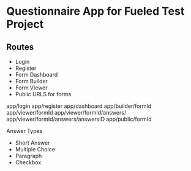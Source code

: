 

# Questionnaire App for Fueled Test Project

## Routes
- Login
- Register
- Form Dashboard
- Form Builder
- Form Viewer
- Public URLS for forms


app/login
app/register
app/dashboard
app/builder/formId
app/viewer/formId
app/viewer/formId/answers/
app/viewer/formId/answers/answersID
app/public/formId


Answer Types
 - Short Answer
 - Multiple Choice
 - Paragraph
 - Checkbox
